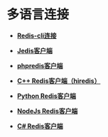 # 多语言连接<a name="ZH-CN_TOPIC_0244515543"></a>

-   **[Redis-cli连接](Redis-cli连接.md)**  

-   **[Jedis客户端](Jedis客户端.md)**  

-   **[phpredis客户端](phpredis客户端.md)**  

-   **[C++ Redis客户端（hiredis）](C++-Redis客户端（hiredis）.md)**  

-   **[Python Redis客户端](Python-Redis客户端.md)**  

-   **[NodeJs Redis客户端](NodeJs-Redis客户端.md)**  

-   **[C\# Redis客户端](C-Redis客户端.md)**  



